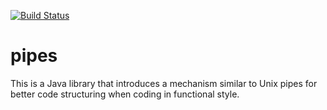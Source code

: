 [![Build Status](https://travis-ci.org/Suseika/pipes.svg?branch=master)](https://travis-ci.org/Suseika/pipes)

pipes
=====

This is a Java library that introduces a mechanism similar to Unix pipes for
better code structuring when coding in functional style.
